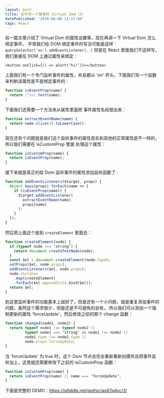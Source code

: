 ```yaml
---
layout: post
title: 动手写一个简单的 Virtual Dom（3）
datePublished: '2016-06-06 11:21:04'
tags: React
---
```



前一篇文章介绍了 Virtual Dom 的属性设置等，现在再讲一下  Virtual Dom 怎么绑定事件。
平常我们给 DOM 绑定事件的写法可能是这样：`querySelector('xx').addEventListener(..)`
但是在 React 里面我们不这样写，我们直接在 DOM 上通过属性来绑定：

```
<button onClick={() => alert(‘hi!’)}></button>
```

上面我们有一个专门监听事件的属性，并且都以 'on' 开头，下面我们写一个函数来判断该属性是不是绑定事件的：

```js
function isEventProp(name) {
  return /^on/.test(name);
}
```

下面我们还需要一个方法来从属性里面把 事件属性名给提出来：

```js
function extractEventName(name) {
  return name.slice(2).toLowerCase();
}
```
现在还有个问题就是我们这个监听事件的属性其实和其他的正常属性是不一样的，所以我们需要在 isCustomProp 里面
处理这个属性：

```js
function isCustomProp(name) {
  return isEventProp(name);
}
```

接下来就是真正的给 Dom 监听事件的属性添加监听函数了：

```js
function addEventListeners($target, props) {
  Object.keys(props).forEach(name => {
    if (isEventProp(name)) {
      $target.addEventListener(
        extractEventName(name),
        props[name]
      );
    }
  });
}
```
然后把上面这个放到 `createElement` 里面去：

```js
function createElement(node) {
  if (typeof node === ‘string’) {
    return document.createTextNode(node);
  }
  const $el = document.createElement(node.type);
  setProps($el, node.props);
  addEventListeners($el, node.props);
  node.children
    .map(createElement)
    .forEach($el.appendChild.bind($el));
  return $el;
}
```
到这里监听事件的功能基本上就好了，但是还有一个小问题，就是重复添加事件的问题，虽然这个需求很少，但是还是不可避免的会有，
所以我们可以添加一个强制更新的属性 'forceUpdate'，然后修改之前的那个 change 函数：

```js
function changed(node1, node2) {
  return typeof node1 !== typeof node2 ||
         typeof node1 === ‘string’ && node1 !== node2 ||
         node1.type !== node2.type ||
         node.props.forceUpdate;
}
```

当 'forceUpdate' 为 true 时，这个 Dom 节点会完全重新重新创建并且把事件监听加上，这里就还需要修改下之前的 isCustomProp 函数：

```js 
function isCustomProp(name) {
  return isEventProp(name) || name === ‘forceUpdate’;
}
```

下面是完整的 DEMO：https://jsfiddle.net/gothic/as87qdyc/3/